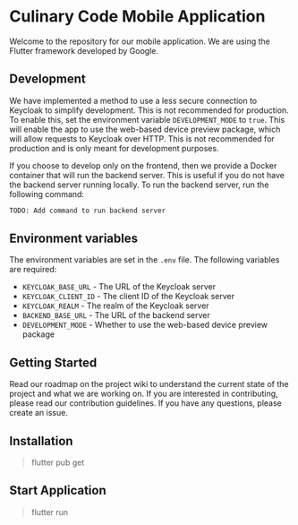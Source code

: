 # Culinary Code Mobile Application

Welcome to the repository for our mobile application. We are using the Flutter framework developed by Google.

## Development

We have implemented a method to use a less secure connection to Keycloak to simplify development. This is not recommended for production. To enable this, set the environment variable `DEVELOPMENT_MODE` to `true`. This will enable the app to use the web-based device preview package, which will allow requests to Keycloak over HTTP. This is not recommended for production and is only meant for development purposes.

If you choose to develop only on the frontend, then we provide a Docker container that will run the backend server. This is useful if you do not have the backend server running locally. To run the backend server, run the following command:

```bash
TODO: Add command to run backend server
```

## Environment variables

The environment variables are set in the `.env` file. The following variables are required:

- `KEYCLOAK_BASE_URL` - The URL of the Keycloak server
- `KEYCLOAK_CLIENT_ID` - The client ID of the Keycloak server
- `KEYCLOAK_REALM` - The realm of the Keycloak server
- `BACKEND_BASE_URL` - The URL of the backend server
- `DEVELOPMENT_MODE` - Whether to use the web-based device preview package

## Getting Started

Read our roadmap on the project wiki to understand the current state of the project and what we are working on. If you are interested in contributing, please read our contribution guidelines. If you have any questions, please create an issue.

## Installation
> flutter pub get

## Start Application
> flutter run
